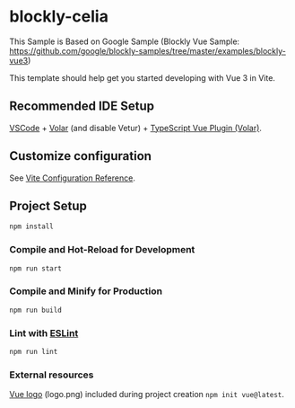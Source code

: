 # blockly-celia
This Sample is Based on Google Sample (Blockly Vue Sample: https://github.com/google/blockly-samples/tree/master/examples/blockly-vue3)

This template should help get you started developing with Vue 3 in Vite.

## Recommended IDE Setup

[VSCode](https://code.visualstudio.com/) + [Volar](https://marketplace.visualstudio.com/items?itemName=Vue.volar) (and disable Vetur) + [TypeScript Vue Plugin (Volar)](https://marketplace.visualstudio.com/items?itemName=Vue.vscode-typescript-vue-plugin).

## Customize configuration

See [Vite Configuration Reference](https://vitejs.dev/config/).

## Project Setup

```sh
npm install
```

### Compile and Hot-Reload for Development

```sh
npm run start
```

### Compile and Minify for Production

```sh
npm run build
```

### Lint with [ESLint](https://eslint.org/)

```sh
npm run lint
```

### External resources
[Vue logo](https://github.com/vuejs/art) (logo.png) included during project creation `npm init vue@latest`.